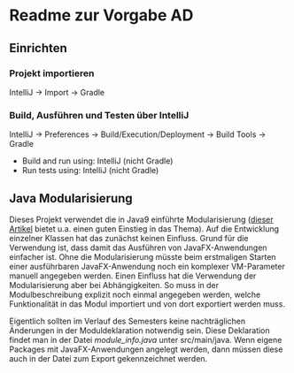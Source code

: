 # Readme zur Vorgabe AD

## Einrichten

### Projekt importieren

IntelliJ -> Import -> Gradle

### Build, Ausführen und Testen über IntelliJ

IntelliJ -> Preferences -> Build/Execution/Deployment -> Build Tools -> Gradle

* Build and run using: IntelliJ (nicht Gradle)
* Run tests using: IntelliJ (nicht Gradle)

## Java Modularisierung

Dieses Projekt verwendet die in Java9 einführte Modularisierung ([dieser 
Artikel](https://www.informatik-aktuell.de/entwicklung/programmiersprachen/modulare-anwendungen-mit-java.html)
bietet u.a. einen guten Einstieg in das Thema). 
Auf die Entwicklung einzelner Klassen hat das zunächst keinen Einfluss. 
Grund für die Verwendung ist, dass damit das Ausführen von 
JavaFX-Anwendungen einfacher ist. Ohne die Modularisierung müsste
beim erstmaligen Starten einer ausführbaren JavaFX-Anwendung noch 
ein komplexer VM-Parameter manuell angegeben werden. Einen Einfluss hat 
die Verwendung der Modularisierung aber bei Abhängigkeiten. So muss 
in der Modulbeschreibung explizit noch einmal angegeben werden, 
welche Funktionalität in das Modul importiert und von dort exportiert 
werden muss. 

Eigentlich sollten im Verlauf des Semesters keine nachträglichen 
Änderungen in der Moduldeklaration notwendig sein. Diese Deklaration
findet man in der Datei *module_info.java* unter src/main/java. Wenn 
eigene Packages mit JavaFX-Anwendungen angelegt werden, dann müssen 
diese auch in der Datei zum Export gekennzeichnet werden. 